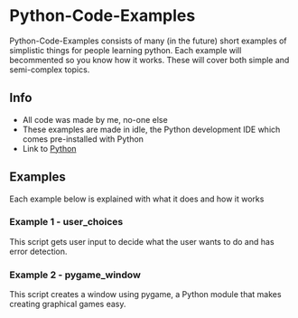 # Python-Code-Examples
Python-Code-Examples consists of many (in the future) short examples of simplistic things for people learning python. Each example will becommented so you know how it works. These will cover both simple and semi-complex topics.

## Info
- All code was made by me, no-one else
- These examples are made in idle, the Python development IDE which comes pre-installed with Python
- Link to [Python](https://www.python.org/)

## Examples
Each example below is explained with what it does and how it works

### Example 1 - user_choices
This script gets user input to decide what the user wants to do and has error detection.

### Example 2 - pygame_window
This script creates a window using pygame, a Python module that makes creating graphical games easy.
